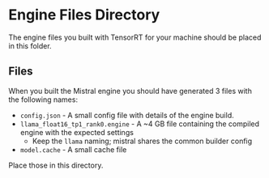 # Engine Files Directory
The engine files you built with TensorRT for your machine should be placed in this folder.

## Files
When you built the Mistral engine you should have generated 3 files with the following names:
- `config.json` - A small config file with details of the engine build.
- `llama_float16_tp1_rank0.engine` - A ~4 GB file containing the compiled engine with the expected settings
  - Keep the `llama` naming; mistral shares the common builder config
- `model.cache` - A small cache file

Place those in this directory.